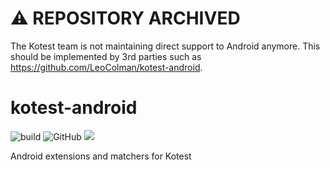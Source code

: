 # ⚠️ REPOSITORY ARCHIVED

The Kotest team is not maintaining direct support to Android anymore. This should be implemented by 3rd parties such as https://github.com/LeoColman/kotest-android.


# kotest-android

![build](https://github.com/kotest/kotest-android/workflows/build/badge.svg)
![GitHub](https://img.shields.io/github/license/kotest/kotest-android)
[<img src="https://img.shields.io/nexus/s/https/oss.sonatype.org/io.kotest/kotest-assertions-android.svg?label=latest%20snapshot&style=plastic"/>](https://oss.sonatype.org/content/repositories/snapshots/io/kotest/)

Android extensions and matchers for Kotest
